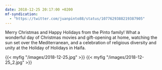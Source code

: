 ```yaml
---
date: 2018-12-25 20:17:00 +0200
mf-syndication:
  - "https://twitter.com/juanpinto88/status/1077629388219387905"
---
```


Merry Christmas and Happy Holidays from the Pinto family! What a wonderful day of Christmas movies and gift-opening at home, watching the sun set over the Mediterranean, and a celebration of religious diversity and unity at the Holiday of Holidays in Haifa.

{{< myfig "/images/2018-12-25.jpg" >}}
{{< myfig "/images/2018-12-25_2.jpg" >}}
